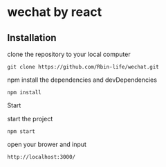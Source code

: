 wechat by react
====================

## Installation

clone the repository to your local computer
```
git clone https://github.com/Rbin-life/wechat.git
```
npm install the dependencies and devDependencies
```
npm install
```
Start

start the project
```
npm start
```
open your brower and input
```
http://localhost:3000/
```



